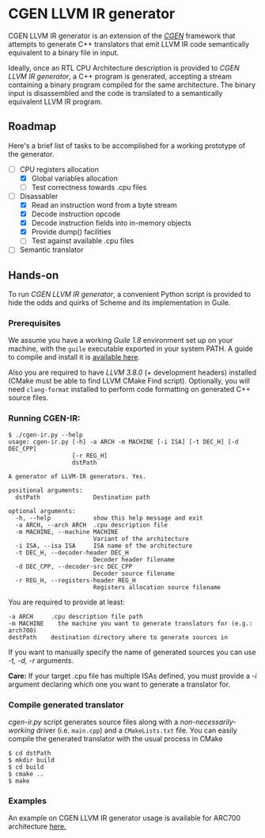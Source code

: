 # CGEN LLVM IR generator

CGEN LLVM IR generator is an extension of the [*CGEN*][1] framework that attempts to generate C++ translators that emit LLVM IR code semantically equivalent to a binary file in input.

Ideally, once an RTL CPU Architecture description is provided to *CGEN LLVM IR generator*, a C++ program is generated, accepting a stream containing a binary program compiled for the same architecture. The binary input is disassembled and the code is translated to a semantically equivalent LLVM IR program.

## Roadmap
Here's a brief list of tasks to be accomplished for a working prototype of the generator.

- [ ] CPU registers allocation
  - [x] Global variables allocation
  - [ ] Test correctness towards .cpu files
- [ ] Disassabler
  - [x] Read an instruction word from a byte stream
  - [x] Decode instruction opcode
  - [x] Decode instruction fields into in-memory objects
  - [x] Provide dump() facilities
  - [ ] Test against available .cpu files
- [ ] Semantic translator

## Hands-on
To run *CGEN LLVM IR generator*, a convenient Python script is provided to hide the odds and quirks of Scheme and its implementation in Guile.
### Prerequisites
We assume you have a working *Guile 1.8* environment set up on your machine, with the ```guile``` executable exported in your system PATH. A guide to compile and install it is [available here](docs/build_guile.md).

Also you are required to have *LLVM 3.8.0* (+ development headers) installed (CMake must be able to find LLVM CMake Find script).
Optionally, you will need ```clang-format``` installed to perform code formatting on generated C++ source files.

### Running CGEN-IR:
```
$ ./cgen-ir.py --help
usage: cgen-ir.py [-h] -a ARCH -m MACHINE [-i ISA] [-t DEC_H] [-d DEC_CPP]
                  [-r REG_H]
                  dstPath

A generator of LLVM-IR generators. Yes.

positional arguments:
  dstPath               Destination path

optional arguments:
  -h, --help            show this help message and exit
  -a ARCH, --arch ARCH  .cpu description file
  -m MACHINE, --machine MACHINE
                        Variant of the architecture
  -i ISA, --isa ISA     ISA name of the architecture
  -t DEC_H, --decoder-header DEC_H
                        Decoder header filename
  -d DEC_CPP, --decoder-src DEC_CPP
                        Decoder source filename
  -r REG_H, --registers-header REG_H
                        Registers allocation source filename
```

You are required to provide at least:
```
-a ARCH     .cpu description file path
-m MACHINE    the machine you want to generate translators for (e.g.: arch700)
destPath    destination directory where to generate sources in
```

If you want to manually specify the name of generated sources you can use _-t, -d, -r_ arguments.

**Care:** If your target .cpu file has multiple ISAs defined, you must provide a _-i_ argument declaring which one you want to generate a translator for.

### Compile generated translator
_cgen-ir.py_ script generates source files along with a _non-necessarily-working_ driver (i.e. ```main.cpp```) and a ```CMakeLists.txt``` file.
You can easily compile the generated translator with the usual process in CMake
```
$ cd dstPath
$ mkdir build
$ cd build
$ cmake ..
$ make
```


### Examples
An example on CGEN LLVM IR generator usage is available for ARC700 architecture [here.](https://polimicg.org/gitlab/leonardo.arcari/cgen-llvm-ir-generator/tree/master/test/arc700)

[1]: https://sourceware.org/cgen/